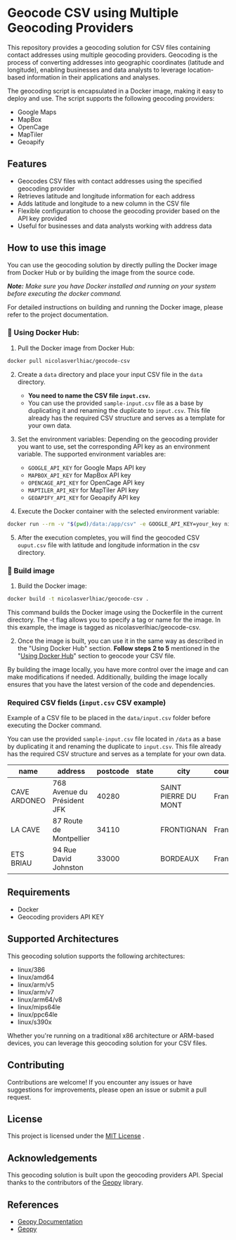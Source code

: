 # Geocode CSV using Multiple Geocoding Providers

This repository provides a geocoding solution for CSV files containing contact addresses using multiple geocoding providers. Geocoding is the process of converting addresses into geographic coordinates (latitude and longitude), enabling businesses and data analysts to leverage location-based information in their applications and analyses.

The geocoding script is encapsulated in a Docker image, making it easy to deploy and use. The script supports the following geocoding providers:

- Google Maps
- MapBox
- OpenCage
- MapTiler
- Geoapify

## Features

- Geocodes CSV files with contact addresses using the specified geocoding provider
- Retrieves latitude and longitude information for each address
- Adds latitude and longitude to a new column in the CSV file
- Flexible configuration to choose the geocoding provider based on the API key provided
- Useful for businesses and data analysts working with address data


## How to use this image

You can use the geocoding solution by directly pulling the Docker image from Docker Hub or by building the image from the source code. 

_**Note:** Make sure you have Docker installed and running on your system before executing the docker command._

For detailed instructions on building and running the Docker image, please refer to the project documentation.


### 🐳 Using Docker Hub:

1. Pull the Docker image from Docker Hub:

```bash
docker pull nicolasverlhiac/geocode-csv
```

2. Create a `data` directory and place your input CSV file in the `data` directory.

	* **You need to name the CSV file `input.csv`.**
    * You can use the provided `sample-input.csv` file as a base by duplicating it and renaming the duplicate to `input.csv`. This file already has the required CSV structure and serves as a template for your own data.

3. Set the environment variables: Depending on the geocoding provider you want to use, set the corresponding API key as an environment variable. The supported environment variables are:
   - `GOOGLE_API_KEY` for Google Maps API key
   - `MAPBOX_API_KEY` for MapBox API key
   - `OPENCAGE_API_KEY` for OpenCage API key
   - `MAPTILER_API_KEY` for MapTiler API key
   - `GEOAPIFY_API_KEY` for Geoapify API key

4. Execute the Docker container with the selected environment variable:

```bash
docker run --rm -v "$(pwd)/data:/app/csv" -e GOOGLE_API_KEY=your_key nicolasverlhiac/geocode-csv
```
5. After the execution completes, you will find the geocoded CSV `ouput.csv` file with latitude and longitude information in the csv directory.

### 🔧 Build image

1. Build the Docker image:
```bash
docker build -t nicolasverlhiac/geocode-csv .
```

This command builds the Docker image using the Dockerfile in the current directory. The -t flag allows you to specify a tag or name for the image. In this example, the image is tagged as nicolasverlhiac/geocode-csv.

2. Once the image is built, you can use it in the same way as described in the "Using Docker Hub" section. **Follow steps 2 to 5** mentioned in the "[Using Docker Hub](#using-docker-hub)" section to geocode your CSV file.

By building the image locally, you have more control over the image and can make modifications if needed. Additionally, building the image locally ensures that you have the latest version of the code and dependencies.

### Required CSV fields (`input.csv` CSV example)

Example of a CSV file to be placed in the `data/input.csv` folder before executing the Docker command.

You can use the provided `sample-input.csv` file located in `/data` as a base by duplicating it and renaming the duplicate to `input.csv`. This file already has the required CSV structure and serves as a template for your own data.

| name                | address                     | postcode | state | city                 | country | latitude | longitude |
|---------------------|-----------------------------|----------|-------|----------------------|---------|----------|-----------|
| CAVE ARDONEO        | 768 Avenue du Président JFK | 40280    |       | SAINT PIERRE DU MONT | France  |          |           |
| LA CAVE             | 87 Route de Montpellier     | 34110    |       | FRONTIGNAN           | France  |          |           |
| ETS BRIAU           | 94 Rue David Johnston       | 33000    |       | BORDEAUX             | France  |          |           |

## Requirements
* Docker
* Geocoding providers API KEY

## Supported Architectures
This geocoding solution supports the following architectures:

- linux/386
- linux/amd64
- linux/arm/v5
- linux/arm/v7
- linux/arm64/v8
- linux/mips64le
- linux/ppc64le
- linux/s390x

Whether you're running on a traditional x86 architecture or ARM-based devices, you can leverage this geocoding solution for your CSV files.

## Contributing
Contributions are welcome! If you encounter any issues or have suggestions for improvements, please open an issue or submit a pull request.

## License
This project is licensed under the  [MIT License](https://opensource.org/license/mit/) .

## Acknowledgements
This geocoding solution is built upon the geocoding providers API. Special thanks to the contributors of the [Geopy](https://github.com/geopy/geopy) library.

## References
*  [Geopy Documentation](https://geopy.readthedocs.io/en/stable/) 
*  [Geopy](https://github.com/geopy/geopy) 